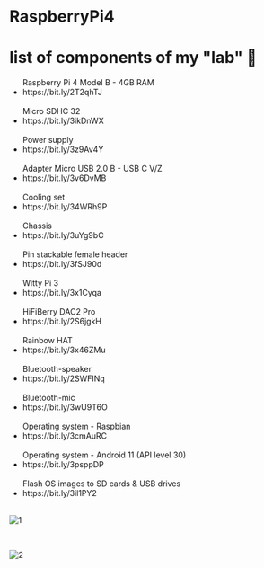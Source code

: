 # RaspberryPi4
# list of components of my "lab" 🥼

<ul> 
  Raspberry Pi 4 Model B - 4GB RAM
  <li>https://bit.ly/2T2qhTJ</li>
  <br>
  Micro SDHC 32
  <li>https://bit.ly/3ikDnWX</li>
  <br>
  Power supply
  <li>https://bit.ly/3z9Av4Y</li>
  <br>
  Adapter Micro USB 2.0 B - USB C V/Z
  <li>https://bit.ly/3v6DvMB</li>
  <br>
  Cooling set
  <li>https://bit.ly/34WRh9P</li>
  <br>
  Chassis
  <li>https://bit.ly/3uYg9bC</li>
  <br>
  Pin stackable female header 
  <li>https://bit.ly/3fSJ90d</li>
  <br>
  Witty Pi 3
  <li>https://bit.ly/3x1Cyqa</li>
  <br>
  HiFiBerry DAC2 Pro 
  <li>https://bit.ly/2S6jgkH</li>
  <br>
  Rainbow HAT
  <li>https://bit.ly/3x46ZMu</li>
  <br>
  Bluetooth-speaker
  <li>https://bit.ly/2SWFINq</li>
  <br>
   Bluetooth-mic
  <li>https://bit.ly/3wU9T6O</li>
  <br>
  Operating system - Raspbian
  <li>https://bit.ly/3cmAuRC</li>
  <br>
  Operating system - Android 11 (API level 30)
  <li>https://bit.ly/3psppDP</li>
  <br>
  Flash OS images to SD cards & USB drives
  <li>https://bit.ly/3il1PY2</li>
  <br>
</ul>

![1](https://user-images.githubusercontent.com/85439920/120942795-7bd4d900-c72b-11eb-84ca-3154a250ee96.jpg)

<br>

![2](https://user-images.githubusercontent.com/85439920/120942841-bfc7de00-c72b-11eb-90ed-24683d11b92f.jpg)
